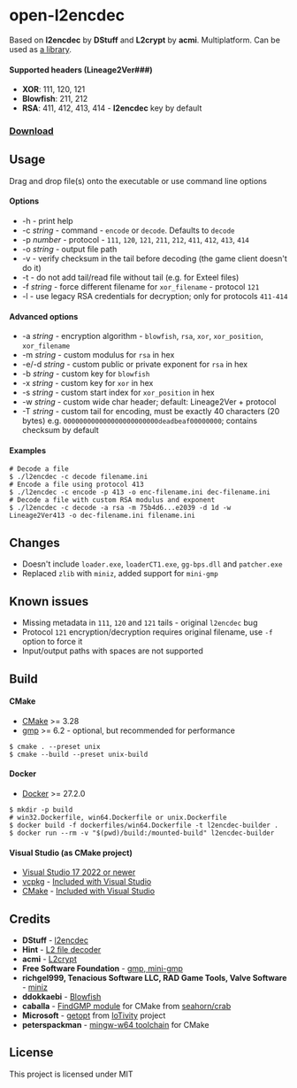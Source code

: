 # open-l2encdec
Based on **l2encdec** by **DStuff** and **L2crypt** by **acmi**. Multiplatform. Can be used as [a library](https://github.com/ritsuwastaken/open-l2encdec/tree/main/sample).

#### Supported headers (Lineage2Ver###)
- **XOR**: 111, 120, 121
- **Blowfish**: 211, 212
- **RSA**: 411, 412, 413, 414 - **l2encdec** key by default

### [Download](https://github.com/ritsuwastaken/open-l2encdec/releases/latest)

## Usage
Drag and drop file(s) onto the executable or use command line options

#### Options
- -h - print help
- -c *string* - command - `encode` or `decode`. Defaults to `decode`
- -p *number* - protocol - `111`, `120`, `121`, `211`, `212`, `411`, `412`, `413`, `414`
- -o *string* - output file path
- -v - verify checksum in the tail before decoding (the game client doesn't do it)
- -t - do not add tail/read file without tail (e.g. for Exteel files)
- -f *string* - force different filename for `xor_filename` - protocol `121`
- -l - use legacy RSA credentials for decryption; only for protocols `411-414`

#### Advanced options
- -a *string* - encryption algorithm - `blowfish`, `rsa`, `xor`, `xor_position`, `xor_filename`
- -m *string* - custom modulus for `rsa` in hex
- -e/-d *string* - custom public or private exponent for `rsa` in hex
- -b *string* - custom key for `blowfish`
- -x *string* - custom key for `xor` in hex
- -s *string* - custom start index for `xor_position` in hex
- -w *string* - custom wide char header; default: Lineage2Ver + protocol
- -T *string* - custom tail for encoding, must be exactly 40 characters (20 bytes) e.g. `000000000000000000000000deadbeaf00000000`; contains checksum by default

#### Examples
```shell
# Decode a file
$ ./l2encdec -c decode filename.ini
# Encode a file using protocol 413
$ ./l2encdec -c encode -p 413 -o enc-filename.ini dec-filename.ini
# Decode a file with custom RSA modulus and exponent
$ ./l2encdec -c decode -a rsa -m 75b4d6...e2039 -d 1d -w Lineage2Ver413 -o dec-filename.ini filename.ini
```

## Changes
- Doesn't include `loader.exe`, `loaderCT1.exe`, `gg-bps.dll` and `patcher.exe`
- Replaced `zlib` with `miniz`, added support for `mini-gmp`

## Known issues
- Missing metadata in `111`, `120` and `121` tails - original `l2encdec` bug
- Protocol `121` encryption/decryption requires original filename, use `-f` option to force it
- Input/output paths with spaces are not supported

## Build
#### CMake
- [CMake](https://cmake.org/download/) >= 3.28
- [gmp](https://gmplib.org/) >= 6.2 - optional, but recommended for performance
```shell
$ cmake . --preset unix
$ cmake --build --preset unix-build
```
#### Docker
- [Docker](https://docs.docker.com/get-started/get-docker/) >= 27.2.0
```shell
$ mkdir -p build
# win32.Dockerfile, win64.Dockerfile or unix.Dockerfile
$ docker build -f dockerfiles/win64.Dockerfile -t l2encdec-builder .  
$ docker run --rm -v "$(pwd)/build:/mounted-build" l2encdec-builder
```
#### Visual Studio (as CMake project)
- [Visual Studio 17 2022 or newer](https://visualstudio.microsoft.com/downloads/)
- [vcpkg](https://github.com/microsoft/vcpkg) - [Included with Visual Studio](https://devblogs.microsoft.com/cppblog/vcpkg-is-now-included-with-visual-studio/)
- [CMake](https://cmake.org/) - [Included with Visual Studio](https://learn.microsoft.com/en-us/cpp/build/cmake-projects-in-visual-studio?view=msvc-170#installation)

## Credits
- **DStuff** - [l2encdec](https://web.archive.org/web/20111021065705/http://dstuff.luftbrandzlung.org/l2.php)
- **Hint** - [L2 file decoder](https://web.archive.org/web/20241105235133/https://forum.zone-game.info/showthread.php?tid=16178)
- **acmi** - [L2crypt](https://github.com/acmi/L2crypt)
- **Free Software Foundation** - [gmp, mini-gmp](https://gmplib.org/)
- **richgel999, Tenacious Software LLC, RAD Game Tools, Valve Software** - [miniz](https://github.com/richgel999/miniz)
- **ddokkaebi** - [Blowfish](https://github.com/ddokkaebi/Blowfish)
- **caballa** - [FindGMP module](https://github.com/seahorn/crab/blob/master/cmake/FindGMP.cmake) for CMake from [seahorn/crab](https://github.com/seahorn/crab)
- **Microsoft** - [getopt](https://github.com/iotivity/iotivity/blob/master/resource/c_common/windows/src/getopt.c) from [IoTivity](https://github.com/iotivity/iotivity) project
- **peterspackman** - [mingw-w64 toolchain](https://gist.github.com/peterspackman/8cf73f7f12ba270aa8192d6911972fe8) for CMake

## License
This project is licensed under MIT
